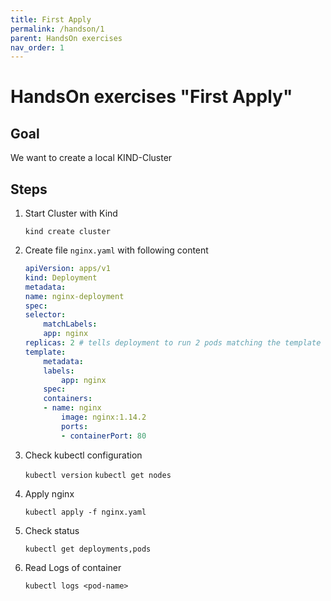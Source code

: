 ```yaml
---
title: First Apply
permalink: /handson/1
parent: HandsOn exercises
nav_order: 1
---
```


# HandsOn exercises "First Apply"

## Goal

We want to create a local KIND-Cluster

## Steps

1. Start Cluster with Kind

   `kind create cluster`

2. Create file `nginx.yaml` with following content

   ```yaml
   apiVersion: apps/v1
   kind: Deployment
   metadata:
   name: nginx-deployment
   spec:
   selector:
       matchLabels:
       app: nginx
   replicas: 2 # tells deployment to run 2 pods matching the template
   template:
       metadata:
       labels:
           app: nginx
       spec:
       containers:
       - name: nginx
           image: nginx:1.14.2
           ports:
           - containerPort: 80
   ```

3. Check kubectl configuration

   `kubectl version`
   `kubectl get nodes`

4. Apply nginx

   `kubectl apply -f nginx.yaml`

5. Check status

   `kubectl get deployments,pods`

6. Read Logs of container

   `kubectl logs <pod-name>`
